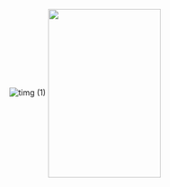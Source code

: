 ![timg (1)](https://user-images.githubusercontent.com/57059809/119258140-04fff200-bbfb-11eb-85c3-1daaa2dff039.gif)
<img src="https://user-images.githubusercontent.com/57059809/119258140-04fff200-bbfb-11eb-85c3-1daaa2dff039.gif" width = "200" height = "300" alt="" align=center />

